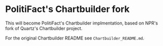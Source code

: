PolitiFact's Chartbuilder fork
=========================

This will become PolitiFact's Chartbuilder implmentation, based on NPR's fork of Quartz's Chartbuilder project.

For the original Chartbuilder README see `Chartbuilder_README.md`.
